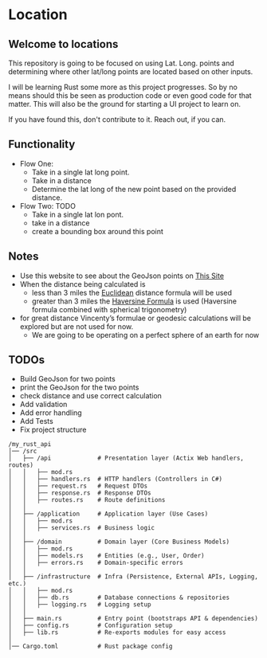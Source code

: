 # Location 

## Welcome to locations
This repository is going to be focused on using Lat. Long. points and determining where other lat/long points are located based on other inputs.

I will be learning Rust some more as this project progresses. So by no means should this be seen as production code or even good code for that matter. This will also be the ground for starting a UI project to learn on.

If you have found this, don't contribute to it. Reach out, if you can.

## Functionality
- Flow One:
  - Take in a single lat long point.
  - Take in a distance
  - Determine the lat long of the new point based on the provided distance.
- Flow Two: TODO
  - Take in a single lat lon pont.
  - take in a distance
  - create a bounding box around this point

## Notes
- Use this website to see about the GeoJson points on [This Site](https://geojson.io/#map=2/0/20)
- When the distance being calculated is 
  - less than 3 miles the [Euclidean](https://www.geeksforgeeks.org/euclidean-distance/) distance formula will be used
  - greater than 3 miles the [Haversine Formula](https://en.wikipedia.org/wiki/Haversine_formula) is used (Haversine formula combined with spherical trigonometry)
- for great distance Vincenty’s formulae or geodesic calculations will be explored but are not used for now. 
  - We are going to be operating on a perfect sphere of an earth for now

## TODOs 
- Build GeoJson for two points
- print the GeoJson for the two points
- check distance and use correct calculation
- Add validation 
- Add error handling 
- Add Tests
- Fix project structure
```aiignore
/my_rust_api
│── /src
│   ├── /api             # Presentation layer (Actix Web handlers, routes)
│   │   ├── mod.rs
│   │   ├── handlers.rs  # HTTP handlers (Controllers in C#)
│   │   ├── request.rs   # Request DTOs
│   │   ├── response.rs  # Response DTOs
│   │   ├── routes.rs    # Route definitions
│   │
│   ├── /application     # Application layer (Use Cases)
│   │   ├── mod.rs
│   │   ├── services.rs  # Business logic
│   │
│   ├── /domain          # Domain layer (Core Business Models)
│   │   ├── mod.rs
│   │   ├── models.rs    # Entities (e.g., User, Order)
│   │   ├── errors.rs    # Domain-specific errors
│   │
│   ├── /infrastructure  # Infra (Persistence, External APIs, Logging, etc.)
│   │   ├── mod.rs
│   │   ├── db.rs        # Database connections & repositories
│   │   ├── logging.rs   # Logging setup
│   │
│   ├── main.rs          # Entry point (bootstraps API & dependencies)
│   ├── config.rs        # Configuration setup
│   ├── lib.rs           # Re-exports modules for easy access
│
│── Cargo.toml           # Rust package config

```
